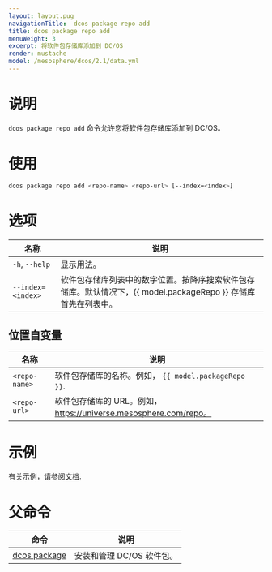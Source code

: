 ```yaml
---
layout: layout.pug
navigationTitle:  dcos package repo add
title: dcos package repo add
menuWeight: 3
excerpt: 将软件包存储库添加到 DC/OS
render: mustache
model: /mesosphere/dcos/2.1/data.yml
---
```


# 说明
`dcos package repo add` 命令允许您将软件包存储库添加到 DC/OS。

# 使用

```bash
dcos package repo add <repo-name> <repo-url> [--index=<index>]
```

# 选项

| 名称 | 说明 |
|---------|-------------|
| `-h`, `--help` | 显示用法。|
| `--index=<index>`   | 软件包存储库列表中的数字位置。按降序搜索软件包存储库。默认情况下，{{ model.packageRepo }} 存储库首先在列表中。 |

## 位置自变量

| 名称 | 说明 |
|---------|-------------|
| `<repo-name>`   | 软件包存储库的名称。例如， `{{ model.packageRepo }}`. |
| `<repo-url>`   | 软件包存储库的 URL。例如，https://universe.mesosphere.com/repo。|


# 示例

有关示例，请参阅[文档](/mesosphere/dcos/cn/2.1/administering-clusters/package-registry/).

# 父命令

| 命令 | 说明 |
|---------|-------------|
| [dcos package](/mesosphere/dcos/cn/2.1/cli/command-reference/dcos-package/)   | 安装和管理 DC/OS 软件包。 |
